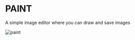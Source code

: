 # PAINT 

A simple image editor where you can draw and save images

![paint](https://github.com/claudyy4/paint-app-canvas/raw/master/style/images/1.png)
